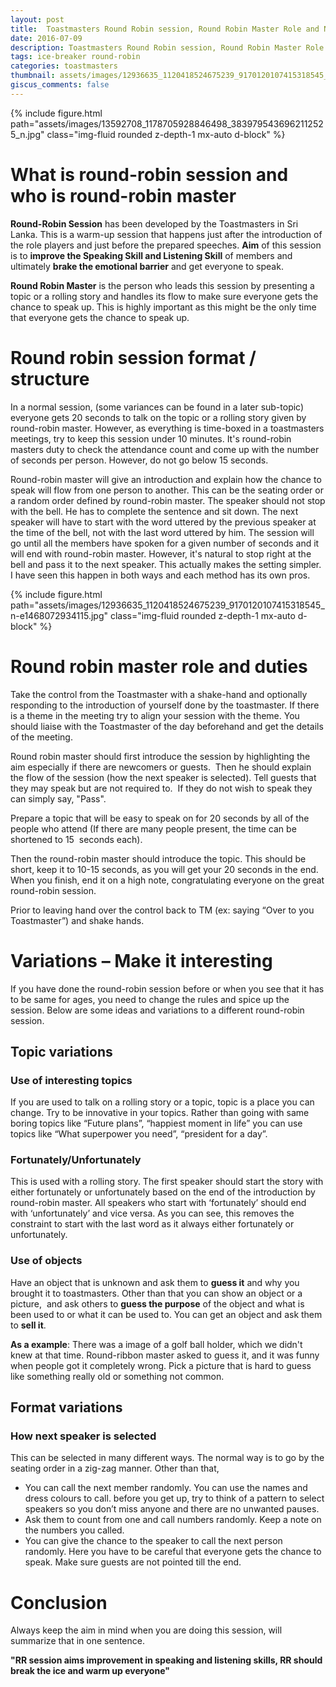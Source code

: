 ```yaml
---
layout: post
title:  Toastmasters Round Robin session, Round Robin Master Role and New ideas
date: 2016-07-09
description: Toastmasters Round Robin session, Round Robin Master Role and New ideas
tags: ice-breaker round-robin
categories: toastmasters
thumbnail: assets/images/12936635_1120418524675239_9170120107415318545_n-e1468072934115.jpg
giscus_comments: false
---
```


<div class="row mt-3">
    <div class="col-sm mt-3 mt-md-0">
        {% include figure.html path="assets/images/13592708_1178705928846498_3839795436962112525_n.jpg" class="img-fluid rounded z-depth-1 mx-auto d-block" %}
    </div>
</div>

# What is round-robin session and who is round-robin master

**Round-Robin Session** has been developed by the Toastmasters in Sri Lanka. This is a warm-up session that happens just after the introduction of the role players and just before the prepared speeches. **Aim** of this session is to **improve the Speaking Skill and Listening Skill** of members and ultimately **brake the emotional barrier** and get everyone to speak.

**Round Robin Master** is the person who leads this session by presenting a topic or a rolling story and handles its flow to make sure everyone gets the chance to speak up. This is highly important as this might be the only time that everyone gets the chance to speak up.

# Round robin session format / structure

In a normal session, (some variances can be found in a later sub-topic) everyone gets 20 seconds to talk on the topic or a rolling story given by round-robin master. However, as everything is time-boxed in a toastmasters meetings, try to keep this session under 10 minutes. It's round-robin masters duty to check the attendance count and come up with the number of seconds per person. However, do not go below 15 seconds.

Round-robin master will give an introduction and explain how the chance to speak will flow from one person to another. This can be the seating order or a random order defined by round-robin master. The speaker should not stop with the bell. He has to complete the sentence and sit down. The next speaker will have to start with the word uttered by the previous speaker at the time of the bell, not with the last word uttered by him. The session will go until all the members have spoken for a given number of seconds and it will end with round-robin master. However, it's natural to stop right at the bell and pass it to the next speaker. This actually makes the setting simpler. I have seen this happen in both ways and each method has its own pros.

<div class="row mt-3">
    <div class="col-sm mt-3 mt-md-0">
        {% include figure.html path="assets/images/12936635_1120418524675239_9170120107415318545_n-e1468072934115.jpg" class="img-fluid rounded z-depth-1 mx-auto d-block" %}
    </div>
</div>

# Round robin master role and duties

Take the control from the Toastmaster with a shake-hand and optionally responding to the introduction of yourself done by the toastmaster. If there is a theme in the meeting try to align your session with the theme. You should liaise with the Toastmaster of the day beforehand and get the details of the meeting.

Round robin master should first introduce the session by highlighting the aim especially if there are newcomers or guests.  Then he should explain the flow of the session (how the next speaker is selected). Tell guests that they may speak but are not required to.  If they do not wish to speak they can simply say, "Pass".

Prepare a topic that will be easy to speak on for 20 seconds by all of the people who attend (If there are many people present, the time can be shortened to 15  seconds each).

Then the round-robin master should introduce the topic. This should be short, keep it to 10-15 seconds, as you will get your 20 seconds in the end. When you finish, end it on a high note, congratulating everyone on the great round-robin session.

Prior to leaving hand over the control back to TM (ex: saying “Over to you Toastmaster”) and shake hands.

# Variations – Make it interesting

If you have done the round-robin session before or when you see that it has to be same for ages, you need to change the rules and spice up the session. Below are some ideas and variations to a different round-robin session.

## Topic variations

### Use of interesting topics

If you are used to talk on a rolling story or a topic, topic is a place you can change. Try to be innovative in your topics. Rather than going with same boring topics like “Future plans”, “happiest moment in life” you can use topics like “What superpower you need”, “president for a day”.

### Fortunately/Unfortunately

This is used with a rolling story. The first speaker should start the story with either fortunately or unfortunately based on the end of the introduction by round-robin master. All speakers who start with ‘fortunately’ should end with ‘unfortunately’ and vice versa. As you can see, this removes the constraint to start with the last word as it always either fortunately or unfortunately.

### Use of objects

Have an object that is unknown and ask them to **guess it** and why you brought it to toastmasters. Other than that you can show an object or a picture,  and ask others to **guess the purpose** of the object and what is been used to or what it can be used to. You can get an object and ask them to **sell it**.

**As a example**: There was a image of a golf ball holder, which we didn't knew at that time. Round-ribbon master asked to guess it, and it was funny when people got it completely wrong. Pick a picture that is hard to guess like something really old or something not common.

## Format variations

### How next speaker is selected

This can be selected in many different ways. The normal way is to go by the seating order in a zig-zag manner. Other than that,

- You can call the next member randomly. You can use the names and dress colours to call. before you get up, try to think of a pattern to select speakers so you don’t miss anyone and there are no unwanted pauses.
- Ask them to count from one and call numbers randomly. Keep a note on the numbers you called.
- You can give the chance to the speaker to call the next person randomly. Here you have to be careful that everyone gets the chance to speak. Make sure guests are not pointed till the end.

# Conclusion

Always keep the aim in mind when you are doing this session, will summarize that in one sentence.

**"RR session aims improvement in speaking and listening skills, RR should break the ice and warm up everyone"**
